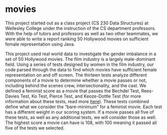 # movies

This project started out as a class project (CS 230 Data Structures) at Wellesley College under the instruction of the CS department professors. With the help of tutors and professors as well as two other teammates, we were able to write a report ranking 50 Hollywood movies on sufficient female representation using Java.

This project used real world data to investigate the gender imbalance in a set of 50 Hollywood movies. The film industry is a largely male-dominant field. Using a series of tests designed by women in the film industry, our code parsed through the data to find which movies have sufficient female representation on and off screen. The thirteen tests analyze different components of a movie to determine whether a movie passes or not, including behind the scenes crew, intersectionality, and the cast. We defined a feminist score as a movie that passes the Bechdel Test, Rees-Davies Test, Ko Test, Pierce Test, and Keoze-Dottle Test (for more information about these tests, read more [here](https://projects.fivethirtyeight.com/next-bechdel/)). These tests combined define what we consider the “bare-minimum” for a feminist movie. Each test has a different weight in our scoring system. If a movie passes all five of these tests, as well as any additional tests, we will consider those as well. The highest score a movie can have is 108, with 100 meaning it passed all five of the tests we selected.
